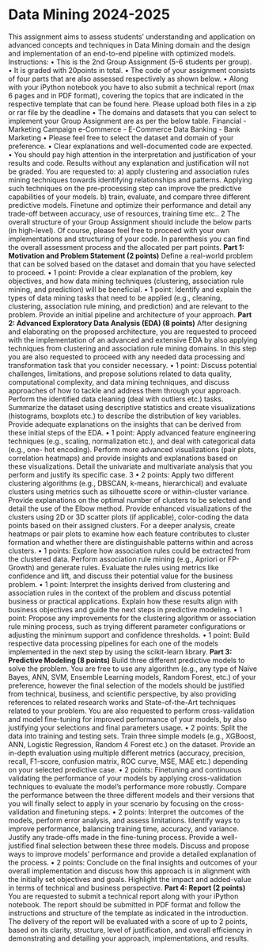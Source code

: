 # Data Mining 2024-2025
This assignment aims to assess students’ understanding and application on
advanced concepts and techniques in Data Mining domain and the design
and implementation of an end-to-end pipeline with optimized models. <br>
Instructions:
• This is the 2nd Group Assignment (5-6 students per group).
• It is graded with 20points in total.
• The code of your assignment consists of four parts that are also
assessed respectively as shown below.
• Along with your iPython notebook you have to also submit a
technical report (max 6 pages and in PDF format), covering the
topics that are indicated in the respective template that can be found
here. Please upload both files in a zip or rar file by the deadline
• The domains and datasets that you can select to implement your
Group Assignment are as per the below table.
Financial - Marketing Campaign
e-Commerce - E-Commerce Data
Banking - Bank Marketing
• Please feel free to select the dataset and domain of your preference.
• Clear explanations and well-documented code are expected.
• You should pay high attention in the interpretation and justification
of your results and code. Results without any explanation and
justification will not be graded.
You are requested to:
a) apply clustering and association rules mining techniques towards
identifying relationships and patterns. Applying such techniques on
the pre-processing step can improve the predictive capabilities of
your models.
b) train, evaluate, and compare three different predictive models.
Finetune and optimize their performance and detail any trade-off
between accuracy, use of resources, training time etc..
2
The overall structure of your Group Assignment should include the below
parts (in high-level). Of course, please feel free to proceed with your own
implementations and structuring of your code. In parenthesis you can find
the overall assessment process and the allocated per part points.
**Part 1: Motivation and Problem Statement (2 points)**
Define a real-world problem that can be solved based on the dataset and
domain that you have selected to proceed.
• 1 point: Provide a clear explanation of the problem, key objectives,
and how data mining techniques (clustering, association rule mining,
and prediction) will be beneficial.
• 1 point: Identify and explain the types of data mining tasks that need
to be applied (e.g., cleaning, clustering, association rule mining, and
prediction) and are relevant to the problem. Provide an initial
pipeline and architecture of your approach.
**Part 2: Advanced Exploratory Data Analysis (EDA) (8 points)**
After designing and elaborating on the proposed architecture, you are
requested to proceed with the implementation of an advanced and
extensive EDA by also applying techniques from clustering and association
rule mining domains. In this step you are also requested to proceed with
any needed data processing and transformation task that you consider
necessary.
• 1 point: Discuss potential challenges, limitations, and propose
solutions related to data quality, computational complexity, and data
mining techniques, and discuss approaches of how to tackle and
address them through your approach. Perform the identified data
cleaning (deal with outliers etc.) tasks. Summarize the dataset using
descriptive statistics and create visualizations (histograms, boxplots
etc.) to describe the distribution of key variables. Provide adequate
explanations on the insights that can be derived from these initial
steps of the EDA.
• 1 point: Apply advanced feature engineering techniques (e.g.,
scaling, normalization etc.), and deal with categorical data (e.g., one-
hot encoding). Perform more advanced visualizations (pair plots,
correlation heatmaps) and provide insights and explanations based
on these visualizations. Detail the univariate and multivariate
analysis that you perform and justify its specific case.
3
• 2 points: Apply two different clustering algorithms (e.g., DBSCAN,
k-means, hierarchical) and evaluate clusters using metrics such as
silhouette score or within-cluster variance. Provide explanations on
the optimal number of clusters to be selected and detail the use of
the Elbow method. Provide enhanced visualizations of the clusters
using 2D or 3D scatter plots (if applicable), color-coding the data
points based on their assigned clusters. For a deeper analysis, create
heatmaps or pair plots to examine how each feature contributes to
cluster formation and whether there are distinguishable patterns
within and across clusters.
• 1 points: Explore how association rules could be extracted from the
clustered data. Perform association rule mining (e.g., Apriori or FP-
Growth) and generate rules. Evaluate the rules using metrics like
confidence and lift, and discuss their potential value for the business
problem.
• 1 point: Interpret the insights derived from clustering and association
rules in the context of the problem and discuss potential business or
practical applications. Explain how these results align with business
objectives and guide the next steps in predictive modeling.
• 1 point: Propose any improvements for the clustering algorithm or
association rule mining process, such as trying different parameter
configurations or adjusting the minimum support and confidence
thresholds.
• 1 point: Build respective data processing pipelines for each one of
the models implemented in the next step by using the scikit-learn
library.
**Part 3: Predictive Modeling (8 points)**
Build three different predictive models to solve the problem. You are free
to use any algorithm (e.g., any type of Naïve Bayes, ANN, SVM, Ensemble
Learning models, Random Forest, etc.) of your preference, however the
final selection of the models should be justified from technical, business,
and scientific perspective, by also providing references to related research
works and State-of-the-Art techniques related to your problem. You are
also requested to perform cross-validation and model fine-tuning for
improved performance of your models, by also justifying your selections
and final parameters usage.
• 2 points: Split the data into training and testing sets. Train three
simple models (e.g., XGBoost, ANN, Logistic Regression, Random
4
Forest etc.) on the dataset. Provide an in-depth evaluation using
multiple different metrics (accuracy, precision, recall, F1-score,
confusion matrix, ROC curve, MSE, MAE etc.) depending on your
selected predictive case.
• 2 points: Finetuning and continuous validating the performance of
your models by applying cross-validation techniques to evaluate the
model’s performance more robustly. Compare the performance
between the three different models and their versions that you will
finally select to apply in your scenario by focusing on the cross-
validation and finetuning steps.
• 2 points: Interpret the outcomes of the models, perform error
analysis, and assess limitations. Identify ways to improve
performance, balancing training time, accuracy, and variance.
Justify any trade-offs made in the fine-tuning process. Provide a
well-justified final selection between these three models. Discuss
and propose ways to improve models’ performance and provide a
detailed explanation of the process.
• 2 points: Conclude on the final insights and outcomes of your overall
implementation and discuss how this approach is in alignment with
the initially set objectives and goals. Highlight the impact and
added-value in terms of technical and business perspective.
**Part 4: Report (2 points)**
You are requested to submit a technical report along with your iPython
notebook. The report should be submitted in PDF format and follow the
instructions and structure of the template as indicated in the introduction.
The delivery of the report will be evaluated with a score of up to 2 points,
based on its clarity, structure, level of justification, and overall efficiency
in demonstrating and detailing your approach, implementations, and
results.
